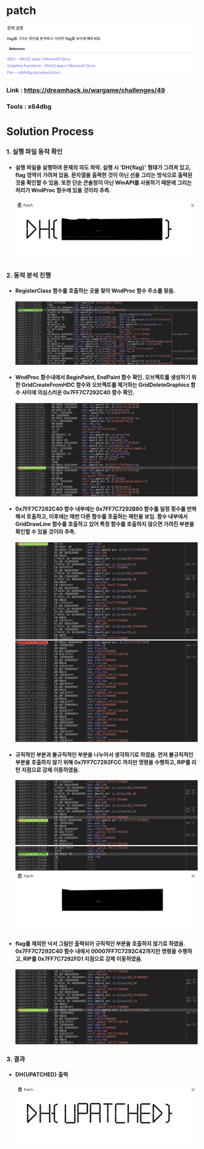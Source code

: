 # **patch**

![01](Image/01.PNG?raw=true)
### Link : https://dreamhack.io/wargame/challenges/49
### Tools : x64dbg

# **Solution Process**
### 1. 실행 파일 동작 확인
  - #### 실행 파일을 실행하여 문제의 의도 파악. 실행 시 'DH{flag}' 형태가 그려져 있고, flag 영역이 가려져 있음. 문자열을 출력한 것이 아닌 선을 그리는 방식으로 출력된 것을 확인할 수 있음. 또한 단순 콘솔창이 아닌 WinAPI를 사용하기 때문에 그리는 처리가 WndProc 함수에 있을 것이라 추측.
    ![02](Image/02.PNG?raw=true)

### 2. 동적 분석 진행
  - #### RegisterClass 함수를 호출하는 곳을 찾아 WndProc 함수 주소를 찾음.
    ![03](Image/03.PNG?raw=true)

  - #### WndProc 함수내에서 BeginPaint, EndPaint 함수 확인. 오브젝트를 생성하기 위한 GridCreateFromHDC 함수와 오브젝트를 제거하는 GridDeleteGraphics 함수 사이에 의심스러운 0x7FF7C7292C40 함수 확인.
    ![04](Image/04.PNG?raw=true)

  - #### 0x7FF7C7292C40 함수 내부에는 0x7FF7C7292B80 함수를 일정 횟수를 반복해서 호출하고, 이후에는 매번 다른 함수를 호출하는 패턴을 보임. 함수 내부에서 GridDrawLine 함수를 호출하고 있어 특정 함수를 호출하지 않으면 가려진 부분을 확인할 수 있을 것이라 추측.
    ![05](Image/05.PNG?raw=true)
    ![06](Image/06.PNG?raw=true)

  - #### 규칙적인 부분과 불규칙적인 부분을 나누어서 생각하기로 하였음. 먼저 불규칙적인 부분을 호출하지 않기 위해 0x7FF7C7292FCC 까지만 명령을 수행하고, RIP를 리턴 지점으로 강제 이동하였음.
    ![07](Image/07.PNG?raw=true)
    ![08](Image/08.PNG?raw=true)
    ![09](Image/09.PNG?raw=true)

  - #### flag를 제외한 낙서 그림만 출력되어 규칙적인 부분을 호출하지 않기로 하였음. 0x7FF7C7292C40 함수 내에서 00007FF7C7292C42까지만 명령을 수행하고, RIP를 0x7FF7C7292FD1 지점으로 강제 이동하였음.
    ![10](Image/10.PNG?raw=true)
### 3. 결과
  - #### DH{UPATCHED} 출력
    ![11](Image/11.PNG?raw=true)
